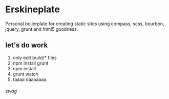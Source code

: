 # Erskineplate

Personal boilerplate for creating static sites using compass, scss, bourbon, jquery, grunt and html5 goodness.

## let's do work
1.  only edit build/* files
2.  npm install grunt
3.  npm install
4.  grunt watch
5.  taaaa daaaaaaa

###### swag